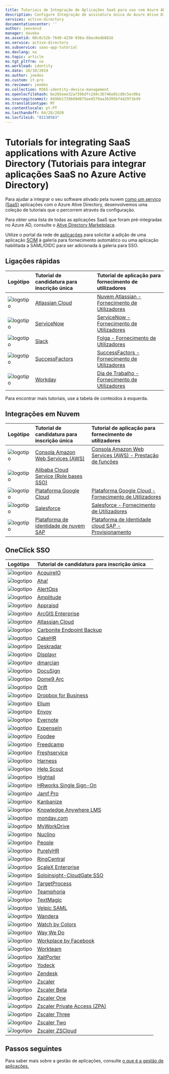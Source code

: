 ```yaml
---
title: Tutoriais de Integração de Aplicações SaaS para uso com Azure AD [ Microsoft Docs
description: Configure Integração de assinatura única do Azure Ative Diretório com uma variedade de software de terceiros como aplicações de serviço.
services: active-directory
documentationcenter: ''
author: jeevansd
manager: daveba
ms.assetid: 08c0c52b-76d9-4250-936a-6bec0edb8816
ms.service: active-directory
ms.subservice: saas-app-tutorial
ms.devlang: na
ms.topic: article
ms.tgt_pltfrm: na
ms.workload: identity
ms.date: 10/10/2019
ms.author: jeedes
ms.custom: it-pro
ms.reviewer: jeedes
ms.collection: M365-identity-device-management
ms.openlocfilehash: be265eee32a739bdfc2d4c3b746e01cd0c5ec06a
ms.sourcegitcommit: 849bb1729b89d075eed579aa36395bf4d29f3bd9
ms.translationtype: MT
ms.contentlocale: pt-PT
ms.lasthandoff: 04/28/2020
ms.locfileid: "82130583"
---
```

# <a name="tutorials-for-integrating-saas-applications-with-azure-active-directory"></a>Tutorials for integrating SaaS applications with Azure Active Directory (Tutoriais para integrar aplicações SaaS no Azure Active Directory)

Para ajudar a integrar o seu software ativado pela nuvem [como um serviço (SaaS)](https://azure.microsoft.com/overview/what-is-saas/) aplicações com o Azure Ative Directory, desenvolvemos uma coleção de tutoriais que o percorrem através da configuração.

Para obter uma lista de todas as aplicações SaaS que foram pré-integradas no Azure AD, consulte o [Ative Directory Marketplace](https://azuremarketplace.microsoft.com/marketplace/apps/category/azure-active-directory-apps).

Utilize o portal da rede de [aplicações](https://docs.microsoft.com/azure/active-directory/develop/howto-app-gallery-listing) para solicitar a adição de uma aplicação [SCIM](https://docs.microsoft.com/azure/active-directory/manage-apps/use-scim-to-provision-users-and-groups) à galeria para fornecimento automático ou uma aplicação habilitada a SAML/OIDC para ser adicionada à galeria para SSO.

## <a name="quick-links"></a>Ligações rápidas

| Logótipo | Tutorial de candidatura para inscrição única | Tutorial de aplicação para fornecimento de utilizadores |
| :--- | :--- | :--- |
| ![logotipo](./media/tutorial-list/active-directory-saas-atlassian-cloud-tutorial.png)| [Atlassian Cloud](atlassian-cloud-tutorial.md)| [Nuvem Atlassian - Fornecimento de Utilizadores](atlassian-cloud-provisioning-tutorial.md)|
| ![logotipo](./media/tutorial-list/active-directory-saas-servicenow-tutorial.png)| [ServiceNow](servicenow-tutorial.md)|[ServiceNow - Fornecimento de Utilizadores](servicenow-provisioning-tutorial.md)|
| ![logotipo](./media/tutorial-list/active-directory-saas-slack-tutorial.png)| [Slack](slack-tutorial.md)|[Folga - Fornecimento de Utilizadores](slack-provisioning-tutorial.md)|
| ![logotipo](./media/tutorial-list/active-directory-saas-successfactors-tutorial.png)| [SuccessFactors](successfactors-tutorial.md)| [SuccessFactors - Fornecimento de Utilizadores](https://docs.microsoft.com/azure/active-directory/saas-apps/sap-successfactors-inbound-provisioning-tutorial) |
| ![logotipo](./media/tutorial-list/active-directory-saas-workday-tutorial.png)| [Workday](workday-tutorial.md)| [Dia de Trabalho - Fornecimento de Utilizadores](workday-inbound-tutorial.md)|

Para encontrar mais tutoriais, use a tabela de conteúdos à esquerda.

## <a name="cloud-integrations"></a>Integrações em Nuvem

| Logótipo | Tutorial de candidatura para inscrição única | Tutorial de aplicação para fornecimento de utilizadores |
| :--- | :--- | :--- |
| ![logotipo](./media/tutorial-list/active-directory-saas-amazon-web-service-tutorial.png)| [Consola Amazon Web Services (AWS)](amazon-web-service-tutorial.md)| [Consola Amazon Web Services (AWS) - Prestação de funções](amazon-web-service-tutorial.md#configure-azure-ad-sso) |
| ![logotipo](./media/tutorial-list/active-directory-saas-alibaba-tutorial.png)| [Alibaba Cloud Service (Role bases SSO)](alibaba-cloud-service-role-based-sso-tutorial.md)| |
| ![logotipo](./media/tutorial-list/active-directory-saas-google-apps-tutorial.png)| [Plataforma Google Cloud](google-apps-tutorial.md)| [Plataforma Google Cloud - Fornecimento de Utilizadores](google-apps-provisioning-tutorial.md) |
| ![logotipo](./media/tutorial-list/active-directory-saas-salesforce-tutorial.png)| [Salesforce](salesforce-tutorial.md)| [Salesforce - Fornecimento de Utilizadores](salesforce-provisioning-tutorial.md) |
| ![logotipo](./media/tutorial-list/active-directory-saas-sapboc-tutorial.png)| [Plataforma de identidade de nuvem SAP](saphana-tutorial.md)|[Plataforma de Identidade cloud SAP - Provisionamento](https://docs.microsoft.com/azure/active-directory/saas-apps/sap-cloud-platform-identity-authentication-provisioning-tutorial) |

## <a name="oneclick-sso"></a>OneClick SSO

| Logótipo | Tutorial de candidatura para inscrição única |        |
| :--- | :--- | :--- |
| ![logotipo](./media/tutorial-list/active-directory-saas-acquireio-tutorial.png)| [AcquireIO](acquireio-tutorial.md)|      |
| ![logotipo](./media/tutorial-list/active-directory-saas-aha-tutorial.png)| [Aha!](aha-tutorial.md)|      |
| ![logotipo](./media/tutorial-list/active-directory-saas-alertops-tutorial.png)| [AlertOps](alertops-tutorial.md)|      |
| ![logotipo](./media/tutorial-list/active-directory-saas-amplitude-tutorial.png)| [Amplitude](amplitude-tutorial.md)|      |
| ![logotipo](./media/tutorial-list/active-directory-saas-appraisd-tutorial.png)| [Appraisd](appraisd-tutorial.md)|      |
| ![logotipo](./media/tutorial-list/active-directory-saas-arcgisenterprise-tutorial.png)| [ArcGIS Enterprise](arcgisenterprise-tutorial.md)|     |
| ![logotipo](./media/tutorial-list/active-directory-saas-atlassian-cloud-tutorial.png)| [Atlassian Cloud](atlassian-cloud-tutorial.md)|     |
| ![logotipo](./media/tutorial-list/active-directory-saas-carbonite-endpoint-backup-tutorial.png)| [Carbonite Endpoint Backup](carbonite-endpoint-backup-tutorial.md)|     |
| ![logotipo](./media/tutorial-list/active-directory-saas-cakehr-tutorial.png)| [CakeHR](cakehr-tutorial.md)|     |
| ![logotipo](./media/tutorial-list/active-directory-saas-deskradar-tutorial.png)| [Deskradar](deskradar-tutorial.md)|     |
| ![logotipo](./media/tutorial-list/active-directory-saas-displayr-tutorial.png)| [Displayr](displayr-tutorial.md)|     |
| ![logotipo](./media/tutorial-list/active-directory-saas-dmarcian-tutorial.png)| [dmarcian](dmarcian-tutorial.md)|     |
| ![logotipo](./media/tutorial-list/active-directory-saas-docusign-tutorial.png)| [DocuSign](docusign-tutorial.md)|     |
| ![logotipo](./media/tutorial-list/active-directory-saas-dome9arc-tutorial.png)| [Dome9 Arc](dome9arc-tutorial.md)|     |
| ![logotipo](./media/tutorial-list/active-directory-saas-drift-tutorial.png)| [Drift](drift-tutorial.md)|     |
| ![logotipo](./media/tutorial-list/active-directory-saas-dropboxforbusiness-tutorial.png)| [Dropbox for Business](dropboxforbusiness-tutorial.md)|    |
| ![logotipo](./media/tutorial-list/active-directory-saas-elium-tutorial.png)| [Elium](elium-tutorial.md)|     |
| ![logotipo](./media/tutorial-list/active-directory-saas-envoy-tutorial.png)| [Envoy](envoy-tutorial.md)|     |
| ![logotipo](./media/tutorial-list/active-directory-saas-evernote-tutorial.png)| [Evernote](evernote-tutorial.md)|     |
| ![logotipo](./media/tutorial-list/active-directory-saas-expensein-tutorial.png)| [ExpenseIn](expensein-tutorial.md)|     |
| ![logotipo](./media/tutorial-list/active-directory-saas-foodee-tutorial.png)| [Foodee](foodee-tutorial.md)|     |
| ![logotipo](./media/tutorial-list/active-directory-saas-freedcamp-tutorial.png)| [Freedcamp](freedcamp-tutorial.md)|     |
| ![logotipo](./media/tutorial-list/active-directory-saas-freshservice-tutorial.png)| [Freshservice](freshservice-tutorial.md)|     |
| ![logotipo](./media/tutorial-list/active-directory-saas-harness-tutorial.png)| [Harness](harness-tutorial.md)|     |
| ![logotipo](./media/tutorial-list/active-directory-saas-helpscout-tutorial.png)| [Help Scout](helpscout-tutorial.md)|     |
| ![logotipo](./media/tutorial-list/active-directory-saas-hightail-tutorial.png)| [Hightail](hightail-tutorial.md)|     |
| ![logotipo](./media/tutorial-list/active-directory-saas-hrworks-single-sign-on-tutorial.png)| [HRworks Single Sign-On](hrworks-single-sign-on-tutorial.md)|     |
| ![logotipo](./media/tutorial-list/active-directory-saas-jamfprosamlconnector-tutorial.png)| [Jamf Pro](jamfprosamlconnector-tutorial.md)|     |
| ![logotipo](./media/tutorial-list/active-directory-saas-kanbanize-tutorial.png)| [Kanbanize](kanbanize-tutorial.md)|     |
| ![logotipo](./media/tutorial-list/active-directory-saas-knowlwdge-anywhere-lms-tutorial.png)| [Knowledge Anywhere LMS](knowledge-anywhere-lms-tutorial.md)|     |
| ![logotipo](./media/tutorial-list/active-directory-saas-mondaycom-tutorial.png)| [monday.com](mondaycom-tutorial.md)|       |
| ![logotipo](./media/tutorial-list/active-directory-saas-myworkdrive-tutorial.png)| [MyWorkDrive](myworkdrive-tutorial.md)|       |
| ![logotipo](./media/tutorial-list/active-directory-saas-nuclino-tutorial.png)| [Nuclino](nuclino-tutorial.md)|       |
| ![logotipo](./media/tutorial-list/active-directory-saas-people-tutorial.png)| [People](people-tutorial.md)|       |
| ![logotipo](./media/tutorial-list/active-directory-saas-purelyhr-tutorial.png)| [PurelyHR](purelyhr-tutorial.md)|       |
| ![logotipo](./media/tutorial-list/active-directory-saas-ringcentral-tutorial.png)| [RingCentral](ringcentral-tutorial.md)|       |
| ![logotipo](./media/tutorial-list/active-directory-saas-scalex-enterprise-tutorial.png)| [ScaleX Enterprise](scalex-enterprise-tutorial.md)|       |
| ![logotipo](./media/tutorial-list/active-directory-saas-soloinsight-cloudgate-sso-tutorial.png)| [Soloinsight-CloudGate SSO](soloinsight-cloudgate-sso-tutorial.md)|       |
| ![logotipo](./media/tutorial-list/active-directory-saas-target-process-tutorial.png)| [TargetProcess](target-process-tutorial.md)|       |
| ![logotipo](./media/tutorial-list/active-directory-saas-teamphoria-tutorial.png)| [Teamphoria](teamphoria-tutorial.md)|       |
| ![logotipo](./media/tutorial-list/active-directory-saas-textmagic-tutorial.png)| [TextMagic](textmagic-tutorial.md)|       |
| ![logotipo](./media/tutorial-list/active-directory-saas-velpicsaml-tutorial.png)| [Velpic SAML](velpicsaml-tutorial.md)|       |
| ![logotipo](./media/tutorial-list/active-directory-saas-wandera-tutorial.png)| [Wandera](wandera-tutorial.md)|       |
| ![logotipo](./media/tutorial-list/active-directory-saas-watch-by-colors-tutorial.png)| [Watch by Colors](watch-by-colors-tutorial.md)|       |
| ![logotipo](./media/tutorial-list/active-directory-saas-waywedo-tutorial.png)| [Way We Do](waywedo-tutorial.md)|       |
| ![logotipo](./media/tutorial-list/active-directory-saas-workplacebyfacebook-tutorial.png)| [Workplace by Facebook](workplacebyfacebook-tutorial.md)|       |
| ![logotipo](./media/tutorial-list/active-directory-saas-workteam-tutorial.png)| [Workteam](workteam-tutorial.md)|       |
| ![logotipo](./media/tutorial-list/active-directory-saas-xaitporter-tutorial.png)| [XaitPorter](xaitporter-tutorial.md)|       |
| ![logotipo](./media/tutorial-list/active-directory-saas-yodeck-tutorial.png)| [Yodeck](yodeck-tutorial.md)|        |
| ![logotipo](./media/tutorial-list/active-directory-saas-zendesk-tutorial.png)| [Zendesk](zendesk-tutorial.md)|        |
| ![logotipo](./media/tutorial-list/active-directory-saas-zscaler-tutorial.png)| [Zscaler](zscaler-tutorial.md)|          |
| ![logotipo](./media/tutorial-list/active-directory-saas-zscaler-beta-tutorial.png)| [Zscaler Beta](zscaler-beta-tutorial.md)|       |
| ![logotipo](./media/tutorial-list/active-directory-saas-zscaler-one-tutorial.png)| [Zscaler One](zscaler-one-tutorial.md)|       |
| ![logotipo](./media/tutorial-list/active-directory-saas-zscalerprivateaccess-tutorial.png)| [Zscaler Private Access (ZPA)](zscalerprivateaccess-tutorial.md)|        |
| ![logotipo](./media/tutorial-list/active-directory-saas-zscaler-three-tutorial.png)| [Zscaler Three](zscaler-three-tutorial.md)|       |
| ![logotipo](./media/tutorial-list/active-directory-saas-zscaler-two-tutorial.png)| [Zscaler Two](zscaler-two-tutorial.md)|        |
| ![logotipo](./media/tutorial-list/active-directory-saas-zscaler-zscloud-tutorial.png)| [Zscaler ZSCloud](zscaler-zscloud-tutorial.md)|         |

## <a name="next-steps"></a>Passos seguintes

Para saber mais sobre a gestão de aplicações, consulte [o que é a gestão de aplicações.](../manage-apps/what-is-application-management.md)
